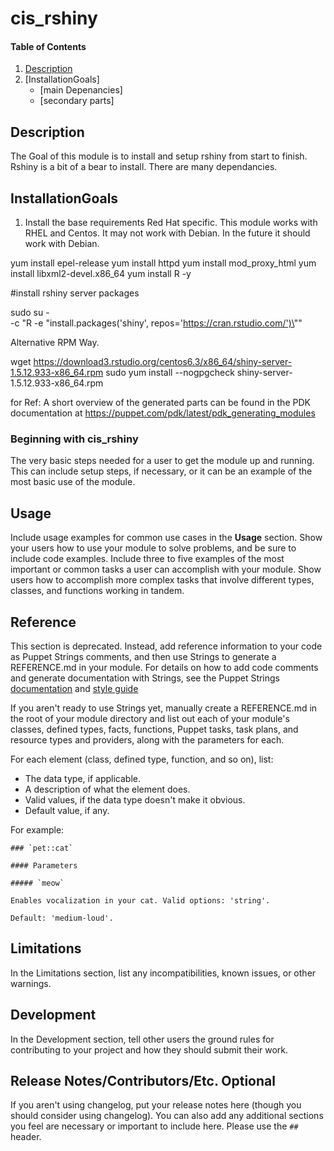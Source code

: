 # cis_rshiny


#### Table of Contents

1. [Description](#description)
2. [InstallationGoals]
    * [main Depenancies]
    * [secondary parts]

## Description
The Goal of this module is to install and setup rshiny from start to finish. 
Rshiny is a bit of a bear to install.  There are many dependancies. 

## InstallationGoals 

1. Install the base requirements Red Hat specific.
This module works with RHEL and Centos. It may not work with Debian. 
In the future it should work with Debian. 

yum install epel-release
yum install httpd
yum install mod_proxy_html
yum install libxml2-devel.x86_64
yum install R -y

#install rshiny server packages

sudo su - \
-c "R -e \"install.packages('shiny', repos='https://cran.rstudio.com/')\""

Alternative RPM Way. 

wget https://download3.rstudio.org/centos6.3/x86_64/shiny-server-1.5.12.933-x86_64.rpm
sudo yum install --nogpgcheck shiny-server-1.5.12.933-x86_64.rpm


for Ref:  A short overview of the generated parts can be found in the PDK documentation at https://puppet.com/pdk/latest/pdk_generating_modules


### Beginning with cis_rshiny

The very basic steps needed for a user to get the module up and running. This can include setup steps, if necessary, or it can be an example of the most basic use of the module.

## Usage

Include usage examples for common use cases in the **Usage** section. Show your users how to use your module to solve problems, and be sure to include code examples. Include three to five examples of the most important or common tasks a user can accomplish with your module. Show users how to accomplish more complex tasks that involve different types, classes, and functions working in tandem.

## Reference

This section is deprecated. Instead, add reference information to your code as Puppet Strings comments, and then use Strings to generate a REFERENCE.md in your module. For details on how to add code comments and generate documentation with Strings, see the Puppet Strings [documentation](https://puppet.com/docs/puppet/latest/puppet_strings.html) and [style guide](https://puppet.com/docs/puppet/latest/puppet_strings_style.html)

If you aren't ready to use Strings yet, manually create a REFERENCE.md in the root of your module directory and list out each of your module's classes, defined types, facts, functions, Puppet tasks, task plans, and resource types and providers, along with the parameters for each.

For each element (class, defined type, function, and so on), list:

  * The data type, if applicable.
  * A description of what the element does.
  * Valid values, if the data type doesn't make it obvious.
  * Default value, if any.

For example:

```
### `pet::cat`

#### Parameters

##### `meow`

Enables vocalization in your cat. Valid options: 'string'.

Default: 'medium-loud'.
```

## Limitations

In the Limitations section, list any incompatibilities, known issues, or other warnings.

## Development

In the Development section, tell other users the ground rules for contributing to your project and how they should submit their work.

## Release Notes/Contributors/Etc. **Optional**

If you aren't using changelog, put your release notes here (though you should consider using changelog). You can also add any additional sections you feel are necessary or important to include here. Please use the `## ` header.
